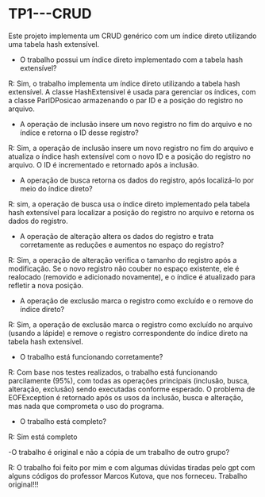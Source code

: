 # TP1---CRUD

Este projeto implementa um CRUD genérico com um índice direto utilizando uma tabela hash extensível.

- O trabalho possui um índice direto implementado com a tabela hash extensível?


R: Sim, o trabalho implementa um índice direto utilizando a tabela hash extensível. A classe HashExtensivel é usada para gerenciar os índices, com a classe ParIDPosicao armazenando o par ID e a posição do registro no arquivo.

- A operação de inclusão insere um novo registro no fim do arquivo e no índice e retorna o ID desse registro?


R: Sim, a operação de inclusão insere um novo registro no fim do arquivo e atualiza o índice hash extensível com o novo ID e a posição do registro no arquivo. O ID é incrementado e retornado após a inclusão.

- A operação de busca retorna os dados do registro, após localizá-lo por meio do índice direto?

R: sim, a operação de busca usa o índice direto implementado pela tabela hash extensível para localizar a posição do registro no arquivo e retorna os dados do registro.

- A operação de alteração altera os dados do registro e trata corretamente as reduções e aumentos no espaço do registro? 

R: Sim, a operação de alteração verifica o tamanho do registro após a modificação. Se o novo registro não couber no espaço existente, ele é realocado (removido e adicionado novamente), e o índice é atualizado para refletir a nova posição.

- A operação de exclusão marca o registro como excluído e o remove do índice direto?

R: Sim, a operação de exclusão marca o registro como excluído no arquivo (usando a lápide) e remove o registro correspondente do índice direto na tabela hash extensível.

- O trabalho está funcionando corretamente? 

R: Com base nos testes realizados, o trabalho está funcionando parcilamente (95%), com todas as operações principais (inclusão, busca, alteração, exclusão) sendo executadas conforme esperado. O problema de EOFException é retornado após os usos da inclusão, busca e alteração, mas nada que comprometa o uso do programa.

- O trabalho está completo? 

R: Sim está completo

-O trabalho é original e não a cópia de um trabalho de outro grupo? 

R: O trabalho foi feito por mim e com algumas dúvidas tiradas pelo gpt com alguns códigos do professor Marcos Kutova, que nos forneceu. Trabalho original!!!

